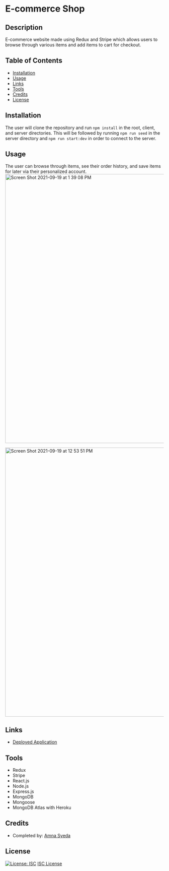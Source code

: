 # E-commerce Shop

## Description
E-commerce website made using Redux and Stripe which allows users to browse through various items and add items to cart for checkout. 

## Table of Contents
* [Installation](#installation)
* [Usage](#usage)
* [Links](#links)
* [Tools](#tools)
* [Credits](#credits)
* [License](#license)

## Installation 
The user will clone the repository and run `npm install` in the root, client, and server directories. This will be followed by running `npm run seed` in the server directory and `npm run start:dev` in order to connect to the server. 

## Usage 
The user can browse through items, see their order history, and save items for later via their personalized account. 
<img width="854" alt="Screen Shot 2021-09-19 at 1 39 08 PM" src="https://user-images.githubusercontent.com/81194686/133937330-ffe8bd3c-0d3e-4a7a-8b10-e2125dcce1b6.png">

<img width="854" alt="Screen Shot 2021-09-19 at 12 53 51 PM" src="https://user-images.githubusercontent.com/81194686/133937251-9353e120-cc81-44bf-8d3c-22cfaa72cfe4.png">

## Links
* [Deployed Application](https://shop-redux98.herokuapp.com/)

## Tools
* Redux 
* Stripe
* React.js
* Node.js
* Express.js
* MongoDB
* Mongoose
* MongoDB Atlas with Heroku 

## Credits
* Completed by: [Amna Syeda](https://github.com/amnasyeda)

## License
[![License: ISC](https://img.shields.io/badge/License-ISC-blue.svg)](https://opensource.org/licenses/ISC)
[ISC License](https://www.isc.org/licenses/)
